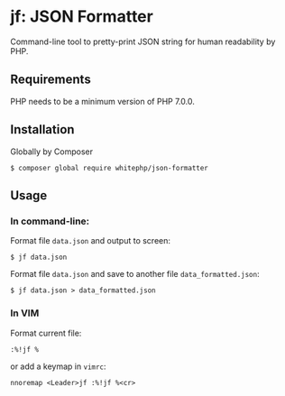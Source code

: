 # jf: JSON Formatter
Command-line tool to pretty-print JSON string for human readability by PHP.

## Requirements

PHP needs to be a minimum version of PHP 7.0.0.

## Installation

Globally by Composer

```shell
$ composer global require whitephp/json-formatter
```

## Usage

### In command-line:

Format file `data.json` and output to screen:
```shell
$ jf data.json
```
Format file `data.json` and save to another file `data_formatted.json`:
```shell
$ jf data.json > data_formatted.json
```
    
### In VIM

Format current file:
```VIML
:%!jf %
```

or add a keymap in `vimrc`:
```VIML
nnoremap <Leader>jf :%!jf %<cr>
```
